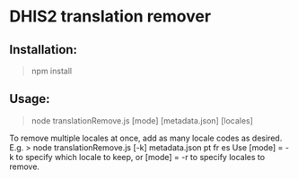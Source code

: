 # DHIS2 translation remover

## Installation:
> npm install

## Usage:
> node translationRemove.js [mode] [metadata.json] [locales]

To remove multiple locales at once, add as many locale codes as desired. E.g. > node translationRemove.js [-k] metadata.json pt fr es
Use [mode] = -k to specify which locale to keep, or [mode] = -r to specify locales to remove.
